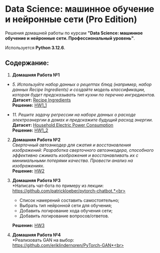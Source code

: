 # Data Science: машинное обучение и нейронные сети (Pro Edition)

Решения домашней работы по курсам **"Data Science: машинное обучение и нейронные сети. Профессиональный уровень"**.

Используется **Python 3.12.6**.

## Содержание:

1. **Домашняя Работа №1**
* *5.	Используйте набор данных о рецептах блюд (например, набор данных Recipe Ingredients) и создайте модель классификации, которая будет предсказывать тип кухни по перечню ингредиентов.*<br>
**Датасет:** [Recipe Ingredients](https://www.kaggle.com/datasets/kaggle/recipe-ingredients-dataset/)<br>
**Решение:** [HW1_1](src/HW1_1/HW1_1.ipynb)

* *11.	Решите задачу регрессии на наборе данных о расходе электроэнергии в домах и предскажите будущий расход энергии.*<br>
**Датасет:** [Household Electric Power Consumption](https://www.kaggle.com/datasets/uciml/electric-power-consumption-data-set)<br>
**Решение:** [HW1_2](src/HW1_2/HW1_2.ipynb)

2. **Домашняя Работа №2**<br>
*Сверточный автоэнкодер для сжатия и восстановления изображений: Разработка сверточного автоэнкодера, способного эффективно сжимать изображения и восстанавливать их с минимальными потерями качества. Провести анализ на изображениях.*<br>
**Решение:** [HW2](src/HW2/HW2.ipynb)

3. **Домашняя Работа №3**<br>
*Написать чат-бота по примеру из лекции: https://github.com/patrickloeber/pytorch-chatbot.*<br>
    - Список намерений составить самостоятельно;
    - Выбрать тип нейронной сети для обучения;
    - Добавить логирование хода обучения сети;
    - Добавить логирование вопросов/ответов.
    
    **Решение:** [HW3](src/HW3/HW3.ipynb)
4. **Домашняя Работа №4**<br>
*Реализовать GAN на выбор: https://github.com/eriklindernoren/PyTorch-GAN*<br>